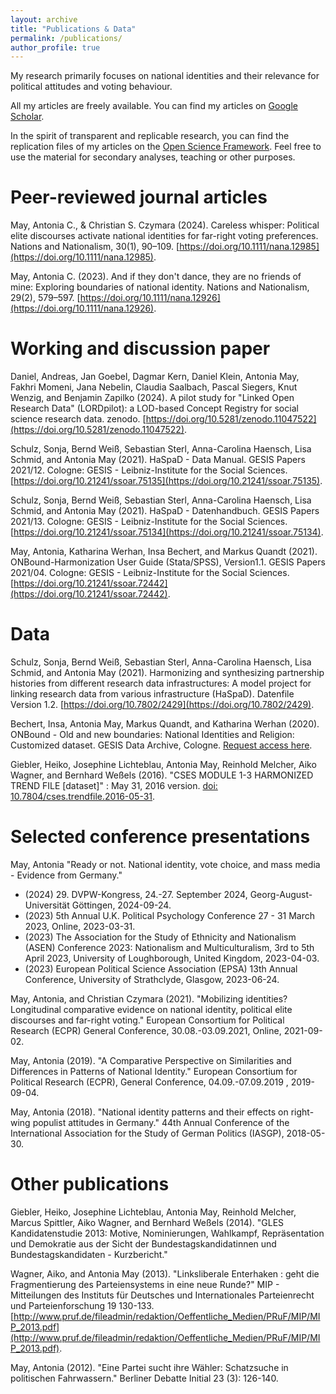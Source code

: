 ```yaml
---
layout: archive
title: "Publications & Data"
permalink: /publications/
author_profile: true
---
```


My research primarily focuses on national identities and their relevance for political attitudes and voting behaviour.

All my articles are freely available. You can find my articles on [Google Scholar](https://scholar.google.com/citations?user=9keKZQ0AAAAJ&hl=de).

In the spirit of transparent and replicable research, you can find the replication files of my articles on the [Open Science Framework](https://osf.io/z26f9/). Feel free to use the material for secondary analyses, teaching or other purposes. 

Peer-reviewed journal articles
======

 May, Antonia C., & Christian S. Czymara (2024). Careless whisper: Political elite discourses activate national identities for far-right voting preferences. Nations and Nationalism, 30(1), 90–109. [https://doi.org/10.1111/nana.12985](https://doi.org/10.1111/nana.12985). 
 
 May, Antonia C. (2023). And if they don't dance, they are no friends of mine: Exploring boundaries of national identity. Nations and Nationalism, 29(2), 579–597. [https://doi.org/10.1111/nana.12926](https://doi.org/10.1111/nana.12926).
 

Working and discussion paper
======

 Daniel, Andreas, Jan Goebel, Dagmar Kern, Daniel Klein, Antonia May, Fakhri Momeni, Jana Nebelin, Claudia Saalbach, Pascal Siegers, Knut Wenzig, and Benjamin Zapilko (2024). A pilot study for "Linked Open Research Data" (LORDpilot): a LOD-based Concept Registry for social science research data. zenodo. [https://doi.org/10.5281/zenodo.11047522](https://doi.org/10.5281/zenodo.11047522).
 
 Schulz, Sonja, Bernd Weiß, Sebastian Sterl, Anna-Carolina Haensch, Lisa Schmid, and Antonia May (2021). HaSpaD - Data Manual. GESIS Papers 2021/12. Cologne: GESIS - Leibniz-Institute for the Social Sciences. [https://doi.org/10.21241/ssoar.75135](https://doi.org/10.21241/ssoar.75135).

 Schulz, Sonja, Bernd Weiß, Sebastian Sterl, Anna-Carolina Haensch, Lisa Schmid, and Antonia May (2021). HaSpaD - Datenhandbuch. GESIS Papers 2021/13. Cologne: GESIS - Leibniz-Institute for the Social Sciences. [https://doi.org/10.21241/ssoar.75134](https://doi.org/10.21241/ssoar.75134).  
 
 May, Antonia, Katharina Werhan, Insa Bechert, and Markus Quandt (2021). ONBound-Harmonization User Guide (Stata/SPSS), Version1.1. GESIS Papers 2021/04. Cologne: GESIS - Leibniz-Institute for the Social Sciences. [https://doi.org/10.21241/ssoar.72442](https://doi.org/10.21241/ssoar.72442).
 
 
Data
======
 Schulz, Sonja, Bernd Weiß, Sebastian Sterl, Anna-Carolina Haensch, Lisa Schmid, and Antonia May (2021). Harmonizing and synthesizing partnership histories from different research data infrastructures: A model project for linking research data from various infrastructure (HaSpaD). Datenfile Version 1.2. [https://doi.org/10.7802/2429](https://doi.org/10.7802/2429).

 Bechert, Insa, Antonia May, Markus Quandt, and Katharina Werhan (2020). ONBound - Old and new boundaries: National Identities and Religion: Customized dataset. GESIS Data Archive, Cologne. [Request access here](https://www.gesis.org/en/services/processing-and-analyzing-data/data-harmonization/onbound). 
 
 Giebler, Heiko, Josephine Lichteblau, Antonia May, Reinhold Melcher, Aiko Wagner, and Bernhard Weßels (2016). "CSES MODULE 1-3 HARMONIZED TREND FILE [dataset]" : May 31, 2016 version. [doi: 10.7804/cses.trendfile.2016-05-31]( https://doi.org/10.7804/cses.trendfile.2016-05-31).

	
Selected conference presentations
======	
 May, Antonia "Ready or not. National identity, vote choice, and mass media - Evidence from Germany." 
 - (2024) 29. DVPW-Kongress, 24.-27. September 2024, Georg-August-Universität Göttingen, 2024-09-24. 
 - (2023) 5th Annual U.K. Political Psychology Conference 27 - 31 March 2023, Online, 2023-03-31.
 - (2023) The Association for the Study of Ethnicity and Nationalism (ASEN) Conference 2023: Nationalism and Multiculturalism, 3rd to 5th April 2023, University of Loughborough, United Kingdom, 2023-04-03. 
 - (2023) European Political Science Association (EPSA) 13th Annual Conference, University of Strathclyde, Glasgow, 2023-06-24. 

 May, Antonia, and Christian Czymara (2021). "Mobilizing identities? Longitudinal comparative evidence on national identity, political elite discourses and far-right voting." European Consortium for Political Research (ECPR) General Conference, 30.08.-03.09.2021, Online, 2021-09-02. 
 
 May, Antonia (2019). "A Comparative Perspective on Similarities and Differences in Patterns of National Identity." European Consortium for Political Research (ECPR), General Conference, 04.09.-07.09.2019 , 2019-09-04.
 
 May, Antonia (2018). "National identity patterns and their effects on right-wing populist attitudes in Germany." 44th Annual Conference of the International Association for the Study of German Politics (IASGP), 2018-05-30. 
 
 
Other publications
======	

 Giebler, Heiko, Josephine Lichteblau, Antonia May, Reinhold Melcher, Marcus Spittler, Aiko Wagner, and Bernhard Weßels (2014). "GLES Kandidatenstudie 2013: Motive, Nominierungen, Wahlkampf, Repräsentation und Demokratie aus der Sicht der Bundestagskandidatinnen und Bundestagskandidaten - Kurzbericht." 
  
 Wagner, Aiko, and Antonia May (2013). "Linksliberale Enterhaken : geht die Fragmentierung des Parteiensystems in eine neue Runde?" MIP - Mitteilungen des Instituts für Deutsches und Internationales Parteienrecht und Parteienforschung 19 130-133. [http://www.pruf.de/fileadmin/redaktion/Oeffentliche_Medien/PRuF/MIP/MIP_2013.pdf](http://www.pruf.de/fileadmin/redaktion/Oeffentliche_Medien/PRuF/MIP/MIP_2013.pdf).
 
 May, Antonia (2012). "Eine Partei sucht ihre Wähler: Schatzsuche in politischen Fahrwassern." Berliner Debatte Initial 23 (3): 126-140. 
